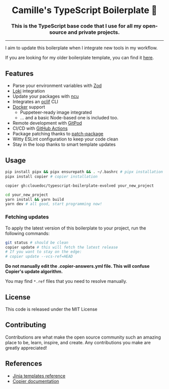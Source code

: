 <h1 align="center">
	 Camille's TypeScript Boilerplate 🥘
</h1>

<h3 align="center">
	This is the TypeScript base code that I use for all my open-source and private projects.
</h3>

---

I aim to update this boilerplate when I integrate new tools in my workflow.

If you are looking for my older boilerplate template, you can find it [here](https://github.com/clouedoc/typescript-boilerplate-archive).

## Features

- Parse your environment variables with [Zod](https://github.com/colinhacks/zod)
- [Loki](https://github.com/grafana/loki/) integration
- Update your packages with [ncu](https://github.com/raineorshine/npm-check-updates)
- Integrates an [oclif](https://github.com/oclif/oclif) CLI
- [Docker](https://www.docker.com/) support
  - Puppeteer-ready image integrated
  - ... and a basic Node-based one is included too.
- Remote development with [GitPod](https://gitpod.io)
- CI/CD with [GitHub Actions](https://docs.github.com/en/actions)
- Package patching thanks to [patch-package](https://github.com/ds300/patch-package)
- Witty ESLint configuration to keep your code clean
- Stay in the loop thanks to smart template updates

## Usage

```bash
pip install pipx && pipx ensurepath && . ~/.bashrc # pipx installation
pipx install copier # copier installation

copier gh:clouedoc/typescript-boilerplate-evolved your_new_project

cd your_new_project
yarn install && yarn build
yarn dev # all good, start programming now!
```

### Fetching updates

To apply the latest version of this boilerplate to your project, run the following commands:

```bash
git status # should be clean
copier update # this will fetch the latest release
# If you want to stay on the edge:
# copier update --vcs-ref=HEAD
```

**Do not manually edit the .copier-answers.yml file. This will confuse Copier's update algorithm.**

You may find `*.ref` files that you need to resolve manually.

## License

This code is released under the MIT License

## Contributing

Contributions are what make the open source community such an amazing place to be, learn, inspire, and create. Any contributions you make are greatly appreciated!

## References

- [Jinja templates reference](https://jinja.palletsprojects.com/en/3.1.x/templates/#list-of-control-structures)
- [Copier documentation](https://copier.readthedocs.io/en/stable/)
